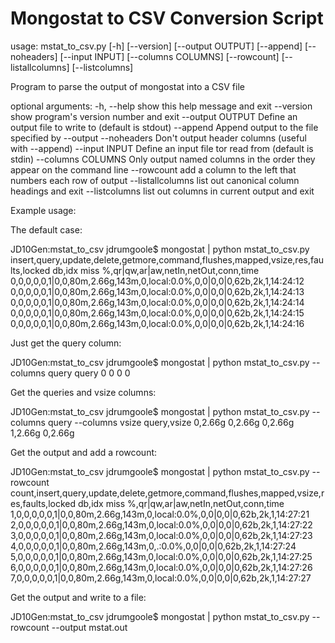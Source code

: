 Mongostat to CSV Conversion Script
==================================

usage: mstat_to_csv.py [-h] [--version] [--output OUTPUT] [--append]
                       [--noheaders] [--input INPUT] [--columns COLUMNS]
                       [--rowcount] [--listallcolumns] [--listcolumns]

Program to parse the output of mongostat into a CSV file

optional arguments:
  -h, --help         show this help message and exit
  --version          show program's version number and exit
  --output OUTPUT    Define an output file to write to (default is stdout)
  --append           Append output to the file specified by --output
  --noheaders        Don't output header columns (useful with --append)
  --input INPUT      Define an input file tor read from (default is stdin)
  --columns COLUMNS  Only output named columns in the order they appear on the
                     command line
  --rowcount         add a column to the left that numbers each row of output
  --listallcolumns   list out canonical column headings and exit
  --listcolumns      list out columns in current output and exit

Example usage:

The default case:

JD10Gen:mstat_to_csv jdrumgoole$ mongostat | python mstat_to_csv.py 
insert,query,update,delete,getmore,command,flushes,mapped,vsize,res,faults,locked db,idx miss %,qr|qw,ar|aw,netIn,netOut,conn,time
0,0,0,0,0,1|0,0,80m,2.66g,143m,0,local:0.0%,0,0|0,0|0,62b,2k,1,14:24:12
0,0,0,0,0,1|0,0,80m,2.66g,143m,0,local:0.0%,0,0|0,0|0,62b,2k,1,14:24:13
0,0,0,0,0,1|0,0,80m,2.66g,143m,0,local:0.0%,0,0|0,0|0,62b,2k,1,14:24:14
0,0,0,0,0,1|0,0,80m,2.66g,143m,0,local:0.0%,0,0|0,0|0,62b,2k,1,14:24:15
0,0,0,0,0,1|0,0,80m,2.66g,143m,0,local:0.0%,0,0|0,0|0,62b,2k,1,14:24:16

Just get the query column:

JD10Gen:mstat_to_csv jdrumgoole$ mongostat | python mstat_to_csv.py --columns query
query
0
0
0
0

Get the queries and vsize columns:

JD10Gen:mstat_to_csv jdrumgoole$ mongostat | python mstat_to_csv.py --columns query --columns vsize
query,vsize
0,2.66g
0,2.66g
0,2.66g
1,2.66g
0,2.66g

Get the output and add a rowcount:

JD10Gen:mstat_to_csv jdrumgoole$ mongostat | python mstat_to_csv.py --rowcount
count,insert,query,update,delete,getmore,command,flushes,mapped,vsize,res,faults,locked db,idx miss %,qr|qw,ar|aw,netIn,netOut,conn,time
1,0,0,0,0,0,1|0,0,80m,2.66g,143m,0,local:0.0%,0,0|0,0|0,62b,2k,1,14:27:21
2,0,0,0,0,0,1|0,0,80m,2.66g,143m,0,local:0.0%,0,0|0,0|0,62b,2k,1,14:27:22
3,0,0,0,0,0,1|0,0,80m,2.66g,143m,0,local:0.0%,0,0|0,0|0,62b,2k,1,14:27:23
4,0,0,0,0,0,1|0,0,80m,2.66g,143m,0,.:0.0%,0,0|0,0|0,62b,2k,1,14:27:24
5,0,0,0,0,0,1|0,0,80m,2.66g,143m,0,local:0.0%,0,0|0,0|0,62b,2k,1,14:27:25
6,0,0,0,0,0,1|0,0,80m,2.66g,143m,0,local:0.0%,0,0|0,0|0,62b,2k,1,14:27:26
7,0,0,0,0,0,1|0,0,80m,2.66g,143m,0,local:0.0%,0,0|0,0|0,62b,2k,1,14:27:27

Get the output and write to a file:

JD10Gen:mstat_to_csv jdrumgoole$ mongostat | python mstat_to_csv.py --rowcount --output mstat.out
